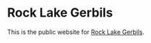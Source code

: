 # Rock Lake Gerbils

This is the public website for [Rock Lake Gerbils](http://www.rocklakegerbils.com).
